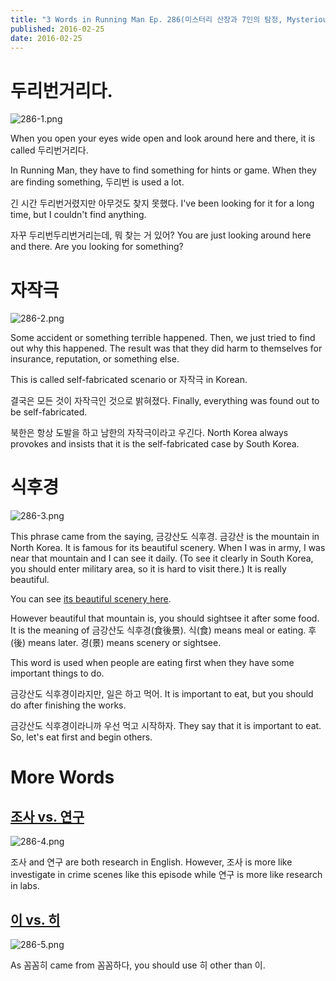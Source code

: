```yaml
---
title: "3 Words in Running Man Ep. 286(미스터리 산장과 7인의 탐정, Mysterious Mountain Cabin and 7 Detectives)"
published: 2016-02-25
date: 2016-02-25
---
```

#  두리번거리다. 

![286-1.png ](/images/286-1.png ) 

When you open your eyes wide open and look around here and there, it is called 두리번거리다. 

In Running Man, they have to find something for hints or game. When they are finding something, 두리번 is used a lot. 


긴 시간 두리번거렸지만 아무것도 찾지 못했다. 
I've been looking for it for a long time, but I couldn't find anything. 

자꾸 두리번두리번거리는데, 뭐 찾는 거 있어?
You are just looking around here and there. Are you looking for something?


#  자작극

![286-2.png ](/images/286-2.png ) 

Some accident or something terrible happened. Then, we just tried to find out why this happened. The result was that they did harm to themselves for insurance, reputation, or something else. 

This is called self-fabricated scenario or 자작극 in Korean. 


결국은 모든 것이 자작극인 것으로 밝혀졌다. 
Finally, everything was found out to be self-fabricated.

북한은 항상 도발을 하고 남한의 자작극이라고 우긴다. 
North Korea always provokes and insists that it is the self-fabricated case by South Korea.


#  식후경

![286-3.png ](/images/286-3.png )

This phrase came from the saying, 금강산도 식후경. 금강산 is the mountain in North Korea. It is famous for its beautiful scenery. When I was in army, I was near that mountain and I can see it daily. (To see it clearly in South Korea, you should enter military area, so it is hard to visit there.) It is really beautiful. 

You can see [its beautiful scenery here](https://www.google.co.kr/search?q=%EA%B8%88%EA%B0%95%EC%82%B0&biw=1680&bih=925&source=lnms&tbm=isch&sa=X&ved=0ahUKEwjgvr3uy5HLAhXHIKYKHYS2BjwQ_AUIBigB).

However beautiful that mountain is, you should sightsee it after some food. It is the meaning of 금강산도 식후경(食後景). 식(食) means meal or eating. 후(後) means later. 경(景) means scenery or sightsee. 

This word is used when people are eating first when they have some important things to do. 


금강산도 식후경이라지만, 일은 하고 먹어. 
It is important to eat, but you should do after finishing the works. 

금강산도 식후경이라니까 우선 먹고 시작하자. 
They say that it is important to eat. So, let's eat first and begin others. 


#  More Words

##  [조사 vs. 연구](https://wiseinit.com/%EC%97%B0%EA%B5%AC-%EC%A1%B0%EC%82%AC-korean-words-vs-words-16)

![286-4.png ](/images/286-4.png ) 

조사 and 연구 are both research in English. However, 조사 is more like investigate in crime scenes like this episode while 연구 is more like research in labs. 

##  [이 vs. 히](https://wiseinit.com/%EC%9D%B4%ED%9E%88-korean-grammar-vs-grammar-13)

![286-5.png ](/images/286-5.png )

As 꼼꼼히 came from 꼼꼼하다, you should use 히 other than 이. 